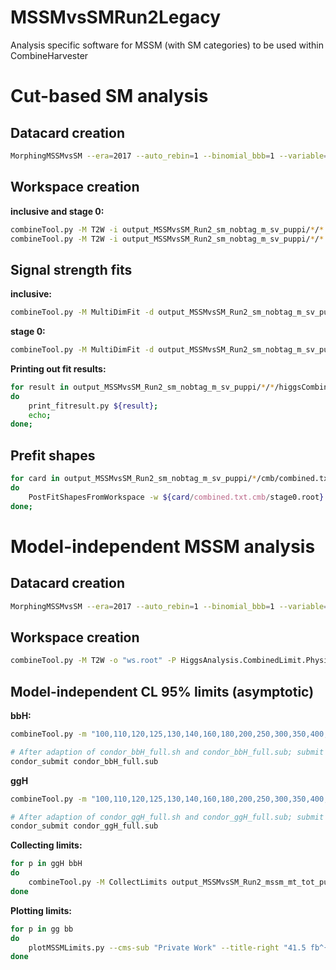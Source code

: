 # MSSMvsSMRun2Legacy
Analysis specific software for MSSM (with SM categories) to be used within CombineHarvester

# Cut-based SM analysis

## Datacard creation

```bash
MorphingMSSMvsSM --era=2017 --auto_rebin=1 --binomial_bbb=1 --variable=m_sv_puppi --categories=sm_nobtag
```

## Workspace creation

**inclusive and stage 0:**

```bash
combineTool.py -M T2W -i output_MSSMvsSM_Run2_sm_nobtag_m_sv_puppi/*/* --parallel 10 -o inclusive.root
combineTool.py -M T2W -i output_MSSMvsSM_Run2_sm_nobtag_m_sv_puppi/*/* --parallel 10 -o stage0.root -P HiggsAnalysis.CombinedLimit.PhysicsModel:multiSignalModel --PO '"map=^.*/ggH125.?$:r_ggH[1,-9,11]"' --PO '"map=^.*/qqH125.?$:r_qqH[1,-9,11]"'
```

## Signal strength fits

**inclusive:**

```bash
combineTool.py -M MultiDimFit -d output_MSSMvsSM_Run2_sm_nobtag_m_sv_puppi/*/*/inclusive.root --algo singles --robustFit 1 --X-rtd MINIMIZER_analytic --cminDefaultMinimizerStrategy 0 --floatOtherPOIs 1 -t -1 --expectSignal 1 -n .inclusive -v1 --there --parallel 10 --setParameterRanges r=-3.0,5.0
```

**stage 0:**

```bash
combineTool.py -M MultiDimFit -d output_MSSMvsSM_Run2_sm_nobtag_m_sv_puppi/*/*/stage0.root --algo singles --robustFit 1 --X-rtd MINIMIZER_analytic --cminDefaultMinimizerStrategy 0 --floatOtherPOIs 1 -t -1 --expectSignal 1 -n .stage0 -v1 --there --parallel 10
```

**Printing out fit results:**

```bash
for result in output_MSSMvsSM_Run2_sm_nobtag_m_sv_puppi/*/*/higgsCombine.*.MultiDimFit*.root;
do
    print_fitresult.py ${result};
    echo;
done;
```

## Prefit shapes

```bash
for card in output_MSSMvsSM_Run2_sm_nobtag_m_sv_puppi/*/cmb/combined.txt.cmb;
do
    PostFitShapesFromWorkspace -w ${card/combined.txt.cmb/stage0.root}  -o ${card/combined.txt.cmb/prefit_shapes.root} -d ${card}
done;
```

# Model-independent MSSM analysis

## Datacard creation

```bash
MorphingMSSMvsSM --era=2017 --auto_rebin=1 --binomial_bbb=1 --variable=mt_tot_puppi --categories=mssm
```

## Workspace creation

```bash
combineTool.py -M T2W -o "ws.root" -P HiggsAnalysis.CombinedLimit.PhysicsModel:multiSignalModel --PO '"map=^.*/ggh_(i|t|b).?$:r_ggH[0,0,200]"' --PO '"map=^.*/bbh$:r_bbH[0,0,200]"' -i output_MSSMvsSM_Run2_mssm_mt_tot_puppi/Run2017/cmb/
```

## Model-independent CL 95% limits (asymptotic)

**bbH:**

```bash
combineTool.py -m "100,110,120,125,130,140,160,180,200,250,300,350,400,450,500,600,700,800,900,1000,1200,1400,1600,1800,2000,2300,2600,2900,3200" -M AsymptoticLimits --rAbsAcc 0 --rRelAcc 0.0005 --boundlist CombineHarvester/MSSMvsSMRun2Legacy/input/mssm_boundaries.json --setParameters r_ggH=0,r_bbH=0 --redefineSignalPOIs r_bbH -d output_MSSMvsSM_Run2_mssm_mt_tot_puppi/Run2017/cmb/ws.root --there -n ".bbH" --job-mode condor --dry-run --task-name bbH_full

# After adaption of condor_bbH_full.sh and condor_bbH_full.sub; submit to batch system:
condor_submit condor_bbH_full.sub
```

**ggH**

```bash
combineTool.py -m "100,110,120,125,130,140,160,180,200,250,300,350,400,450,500,600,700,800,900,1000,1200,1400,1600,1800,2000,2300,2600,2900,3200" -M AsymptoticLimits --rAbsAcc 0 --rRelAcc 0.0005 --boundlist CombineHarvester/MSSMvsSMRun2Legacy/input/mssm_boundaries.json --setParameters r_ggH=0,r_bbH=0 --redefineSignalPOIs r_ggH -d output_MSSMvsSM_Run2_mssm_mt_tot_puppi/Run2017/cmb/ws.root --there -n ".ggH" --job-mode condor --dry-run --task-name ggH_full

# After adaption of condor_ggH_full.sh and condor_ggH_full.sub; submit to batch system:
condor_submit condor_ggH_full.sub
```

**Collecting limits:**

```bash
for p in ggH bbH
do
    combineTool.py -M CollectLimits output_MSSMvsSM_Run2_mssm_mt_tot_puppi/Run2017/cmb/higgsCombine.${p}*.root --use-dirs -o output_MSSMvsSM_Run2_mssm_m_sv_puppi/Run2017/cmb/mssm_${p}.json
done
```

**Plotting limits:**

```bash
for p in gg bb
do
    plotMSSMLimits.py --cms-sub "Private Work" --title-right "41.5 fb^{-1} (2017, 13 TeV)" --process "${p}#phi" --y-axis-min 0.001 --y-axis-max 1000.0 --show exp,obs output_MSSMvsSM_Run2_mssm_mt_tot_puppi/Run2017/cmb/mssm_${p}H_cmb.json  --output mssm_m_sv_${p}H_cmb --logx --logy
done
```
